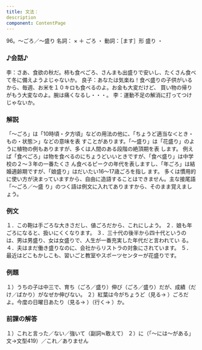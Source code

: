 ```yaml
---
title: 文法：
description
component: ContentPage
---
```



96。～ごろ／～盛り
名詞： × ＋ ごろ ・
動詞：［ます］形 盛り ・
### ♪会話♪
李：さあ、食欲の秋だ。柿も食べごろ、さんまも出盛りで安いし、たくさん食べて冬に備えようよじゃないか。 良子：あなたは気楽ね！食べ盛りの子供がいるから、毎週、お米を１０キロも食べるのよ。お金も大変だけど、 買い物の帰りがもう大変なのよ。腕は痛くなるし・・・。
李：運動不足の解消に打ってつけじゃないか。
### 解説
「～ごろ」は「10時頃・夕方頃」などの用法の他に、「ちょうど適当な＜とき・もの・状態＞」などの意味を表 すことがあります。「～盛り」は「花盛り」のように植物の例もありますが、多くは人間のある段階の絶頂期を表 します。
例えば「食べごろ」は物を食べるのにちょうどいいときですが、「食べ盛り」は中学校の２～３年の一番たくさ ん食べるピークの年代を表しますし、「年ごろ」は結婚適齢期ですが、「娘盛り」はだいたい16～17歳ごろを指し ます。
多くは慣用的に使い方が決まっていますから、自由に造語することはできません。主な接尾語「～ごろ／～盛
り」のつく語は例文に入れてありますから、そのまま覚えましょう。
### 例文
１．この鞄は手ごろな大きさだし、値ごろだから、これにしよう。
２．娘も年ごろになると、扱いにくくなります。
３．三十代の後半から四十代というのは、男は男盛り、女は女盛りで、人生が一番充実した年代だと言われてい る。
４．夫はまだ働き盛りなのに、会社からリストラの対象にされています。
５．最近はどこもかしこも、習いごと教室やスポーツセンターが花盛りです。
### 例題
１）うちの子は中三で、育ち（ごろ／盛り）伸び（ごろ／盛り）だが、成績（だけ／ばかり）がなぜか伸びない。
２）紅葉は今がちょうど（見る→ ）ごろだよ。今度の日曜日あたり（見る→ ）（行く→ ）か。
### 前課の解答
１）これと言った／ない／強いて（副詞≒敢えて）
２）に（「～には～がある」文→文型419）／これ／ありません
